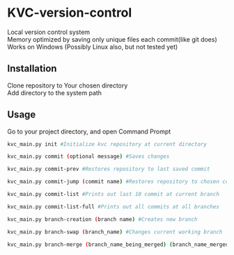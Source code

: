 # KVC-version-control
Local version control system <br/>
Memory optimized by saving only unique files each commit(like git does) <br/>
Works on Windows (Possibly Linux also, but not tested yet)
## Installation
Clone repository to Your chosen directory<br/>
Add directory to the system path
 
## Usage
Go to your project directory, and open Command Prompt
```bash
kvc_main.py init #Initialize kvc repository at current directory
```
```bash
kvc_main.py commit (optional message) #Saves changes 
```
```bash
kvc_main.py commit-prev #Restores repository to last saved commit
```
```bash
kvc_main.py commit-jump (commit name) #Restores repository to chosen commit
```
```bash
kvc_main.py commit-list #Prints out last 10 commit at current branch
```
```bash
kvc_main.py commit-list-full #Prints out all commits at all branches
```
```bash
kvc_main.py branch-creation (branch name) #Creates new branch
```
```bash
kvc_main.py branch-swap (branch_name) #Changes current working branch
```
```bash
kvc_main.py branch-merge (branch_name_being_merged) (branch_name_merged_to) #Merges 2 branches
```
